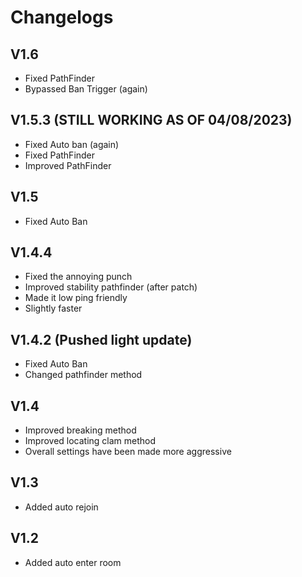 # Changelogs

## V1.6
- Fixed PathFinder
- Bypassed Ban Trigger (again)


## V1.5.3 (STILL WORKING AS OF 04/08/2023)
- Fixed Auto ban (again)
- Fixed PathFinder
- Improved PathFinder


## V1.5
- Fixed Auto Ban


## V1.4.4
- Fixed the annoying punch
- Improved stability pathfinder (after patch)
- Made it low ping friendly
- Slightly faster


## V1.4.2 (Pushed light update)
- Fixed Auto Ban
- Changed pathfinder method


## V1.4
- Improved breaking method
- Improved locating clam method
- Overall settings have been made more aggressive

## V1.3 
- Added auto rejoin

## V1.2
- Added auto enter room
